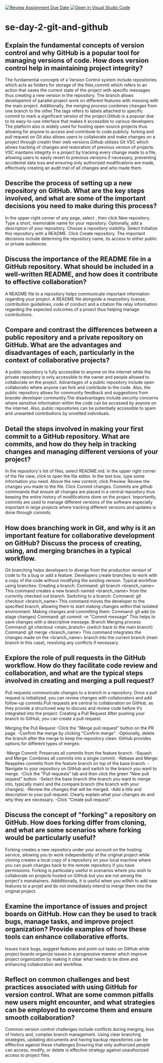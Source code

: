 [![Review Assignment Due Date](https://classroom.github.com/assets/deadline-readme-button-22041afd0340ce965d47ae6ef1cefeee28c7c493a6346c4f15d667ab976d596c.svg)](https://classroom.github.com/a/8wgCKhpZ)
[![Open in Visual Studio Code](https://classroom.github.com/assets/open-in-vscode-2e0aaae1b6195c2367325f4f02e2d04e9abb55f0b24a779b69b11b9e10269abc.svg)](https://classroom.github.com/online_ide?assignment_repo_id=18409867&assignment_repo_type=AssignmentRepo)
# se-day-2-git-and-github
## Explain the fundamental concepts of version control and why GitHub is a popular tool for managing versions of code. How does version control help in maintaining project integrity?

The fundamental concepts of a Version Control system include repositories which acts as folders for storage of the files,commit which refers to an action that saves the current state of the project with specific messages thus creating a new version in the repository. The branch allows developemnt of parallel project work on different features with messing with the main project. Additionally, the merging process combines changes from one branch to the other.The tags refers to labels attached to specific commit to mark a significant version of the project.Github is a popular due to its easy-to-use interface that makes it accessible to various developers. The platform also is widely used for hosting open-source projects thus allowing for anyone to access and contribute to code publicly. forking and pull request on Git also allows users to collaborate and make changes on a project through creatin their owb versions.Github utilizes Git VSC which allows tracking of changes and restoration of previous version of projects.
 VSC mantains integrity in a project by tracking every change made to a file, allowing users to easily revert to previous versions if necessary, preventing accidental data loss and ensuring only authorized modifications are made, effectively creating an audit trail of all changes and who made them. 


## Describe the process of setting up a new repository on GitHub. What are the key steps involved, and what are some of the important decisions you need to make during this process?
In the upper-right corner of any page, select , then click New repository.
Type a short, memorable name for your repository. 
Optionally, add a description of your repository. 
Choose a repository visibility.
Select Initialize this repository with a README.
Click Create repository.
The important decisions include determing the repository name, its access to either public or private audiences.
## Discuss the importance of the README file in a GitHub repository. What should be included in a well-written README, and how does it contribute to effective collaboration?
A README file to a repository helps communicate important information regarding your project. A README file alongside a respository license, contribution guidelines, code of conduct and a citation file relay information regarding the expected outcomes of a proect thus helping manage contributions.

## Compare and contrast the differences between a public repository and a private repository on GitHub. What are the advantages and disadvantages of each, particularly in the context of collaborative projects?
A public repository is fully accessible to anyone on the internet while the private repository is only accessible to the owner and people allowed to collaborate on the project. Advantages of a public repository include open collaboratio where anyone can fork and contribute to the code. Also, the public repository allows for community feedback and suggestions from braoder developer community.The disadvantages include security concerns where sensitive information within the code can be accessed by anyone on the internet. Also, public repositories can be potentially accessible to spam and unwanted contributions by unvetted individuals.

## Detail the steps involved in making your first commit to a GitHub repository. What are commits, and how do they help in tracking changes and managing different versions of your project?
In the repository's list of files, select README.md.
In the upper right corner of the file view, click to open the file editor.
In the text box, type some information you need.
Above the new content, click Preview.
Review the changes you made to the file.
Click Commit changes.
Commits are github commnands that ensure all changes are placed in a central repository thus keeping the entire history of modifications done on the project.
Importantly, commits are used to manage different versions of the software especially important in large projects where tracking different versions and updates is done through commits.

## How does branching work in Git, and why is it an important feature for collaborative development on GitHub? Discuss the process of creating, using, and merging branches in a typical workflow.
Git branching helps developers to diverge from the production version of code to fix a bug or add a feature. Developers create branches to work with a copy of the code without modifying the existing version.
Typical workflow using branches:
Creating a branch:
Command: git branch <branch_name> 
This command creates a new branch named <branch_name> from the currently checked out branch. 
Switching to a branch:
Command: git checkout <branch_name> 
This command moves the developer to the specified branch, allowing them to start making changes within that isolated environment. 
Making changes and committing them:
Command: git add <file> (to stage changes) 
Command: git commit -m "Commit message" This helps to save changes with a descriptive message.
Branch Merging process
Command: git checkout <main_branch> (switch back to the main branch) 
Command: git merge <branch_name> 
 This command integrates the changes made on the <branch_name> branch into the current branch (main branch in this case), resolving any conflicts if necessary. 

## Explore the role of pull requests in the GitHub workflow. How do they facilitate code review and collaboration, and what are the typical steps involved in creating and merging a pull request?
 Pull requests communicate changes to a branch in a repository. Once a pull request is initialiized, you can review changes with collaborators and add follow-up commits.Pull requests are central to collaboration on GitHub, as they provide a structured way to discuss and review code before it’s integrated into the project.
Creating a Pull Request
After pushing your branch to GitHub, you can create a pull request:

Merging the Pull Request
-Click the "Merge pull request" button on the PR page.
-Confirm the merge by clicking "Confirm merge".
-Optionally, delete the branch after the merge to keep the repository clean.
GitHub provides options for different types of merges:

-Merge Commit: Preserves all commits from the feature branch.
-Squash and Merge: Combines all commits into a single commit.
-Rebase and Merge: Reapplies commits from the feature branch on top of the base branch.
-Navigate to your repository on GitHub and switch to the branch you want to merge.
-Click the "Pull requests" tab and then click the green "New pull request" button.
-Select the base branch (the branch you want to merge into, typically main) and the compare branch (the branch with your changes).
-Review the changes that will be merged.
-Add a title and description to your pull request. Clearly explain what your changes do and why they are necessary.
-Click "Create pull request".
 
## Discuss the concept of "forking" a repository on GitHub. How does forking differ from cloning, and what are some scenarios where forking would be particularly useful?

Forking creates a new repository under your account on the hosting service, allowing you to work independently of the original project while cloning creates a local copy of a repository on your local machine where you can push changes back to the remote repository if you have permissions. Forking is particulary useful in scenarios where you wish to collaborate on projects hosted on GitHub but you are not among the project's manatainers. Addditionally, it is useful when you wi9sh to add new features to a projet and do not immediately intend to merge them into the original project.

## Examine the importance of issues and project boards on GitHub. How can they be used to track bugs, manage tasks, and improve project organization? Provide examples of how these tools can enhance collaborative efforts.

Issues track bugs, suggest features and point out tasks on GitHub while project boards organize issues in a progressive manner which improve project organization by making it clear what needs to be done and enhancing collaboration and workflow.
## Reflect on common challenges and best practices associated with using GitHub for version control. What are some common pitfalls new users might encounter, and what strategies can be employed to overcome them and ensure smooth collaboration?
Common version control challenges include conflicts during merging, loss of history and, complex branch management. Using clear branchng strategies, updating documents and having backup repositories can be efffective against these challenges.Ensuring that only authorized people can access, modify, or delete is effective strategy against unauthorized access to project files.



